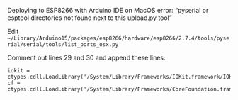 Deploying to ESP8266 with Arduino IDE on MacOS error: “pyserial or esptool directories not found next to this upload.py tool”

Edit `~/Library/Arduino15/packages/esp8266/hardware/esp8266/2.7.4/tools/pyserial/serial/tools/list_ports_osx.py`

Comment out lines 29 and 30 and append these lines:
```
iokit = ctypes.cdll.LoadLibrary('/System/Library/Frameworks/IOKit.framework/IOKit')
cf = ctypes.cdll.LoadLibrary('/System/Library/Frameworks/CoreFoundation.framework/CoreFoundation')
```